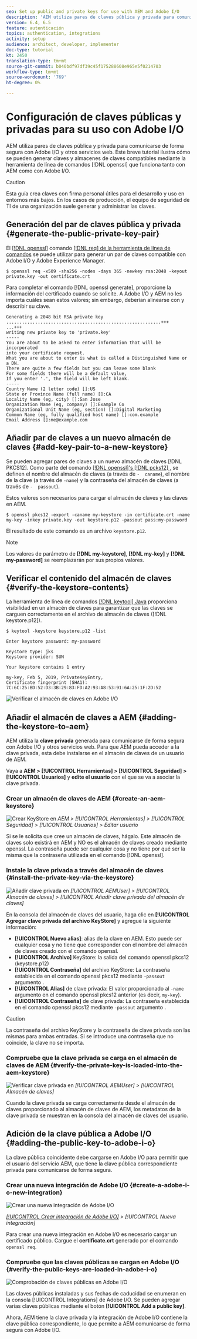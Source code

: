 ```yaml
---
seo: Set up public and private keys for use with AEM and Adobe I/O
description: 'AEM utiliza pares de claves pública y privada para comunicarse de forma segura con Adobe I/O y otros servicios web. Este breve tutorial ilustra cómo se pueden generar claves y almacenes de claves compatibles mediante la herramienta de línea de comandos openssl que funciona tanto con AEM como con Adobe I/O. '
version: 6.4, 6.5
feature: autenticación
topics: authentication, integrations
activity: setup
audience: architect, developer, implementer
doc-type: tutorial
kt: 2450
translation-type: tm+mt
source-git-commit: b040bdf97df39c45f175288608e965e5f0214703
workflow-type: tm+mt
source-wordcount: '769'
ht-degree: 0%

---
```



# Configuración de claves públicas y privadas para su uso con Adobe I/O

AEM utiliza pares de claves pública y privada para comunicarse de forma segura con Adobe I/O y otros servicios web. Este breve tutorial ilustra cómo se pueden generar claves y almacenes de claves compatibles mediante la herramienta de línea de comandos [!DNL openssl] que funciona tanto con AEM como con Adobe I/O.

>[!CAUTION]
>
>Esta guía crea claves con firma personal útiles para el desarrollo y uso en entornos más bajos. En los casos de producción, el equipo de seguridad de TI de una organización suele generar y administrar las claves.

## Generación del par de claves pública y privada {#generate-the-public-private-key-pair}

El [[!DNL openssl]](https://www.openssl.org/docs/man1.0.2/man1/openssl.html) comando [[!DNL req] de la herramienta de línea de comandos](https://www.openssl.org/docs/man1.0.2/man1/req.html) se puede utilizar para generar un par de claves compatible con Adobe I/O y Adobe Experience Manager.

```shell
$ openssl req -x509 -sha256 -nodes -days 365 -newkey rsa:2048 -keyout private.key -out certificate.crt
```

Para completar el comando [!DNL openssl generate], proporcione la información del certificado cuando se solicite. A Adobe I/O y AEM no les importa cuáles sean estos valores; sin embargo, deberían alinearse con y describir su clave.

```
Generating a 2048 bit RSA private key
...........................................................+++
...+++
writing new private key to 'private.key'
-----
You are about to be asked to enter information that will be incorporated
into your certificate request.
What you are about to enter is what is called a Distinguished Name or a DN.
There are quite a few fields but you can leave some blank
For some fields there will be a default value,
If you enter '.', the field will be left blank.
-----
Country Name (2 letter code) []:US
State or Province Name (full name) []:CA
Locality Name (eg, city) []:San Jose
Organization Name (eg, company) []:Example Co
Organizational Unit Name (eg, section) []:Digital Marketing
Common Name (eg, fully qualified host name) []:com.example
Email Address []:me@example.com
```

## Añadir par de claves a un nuevo almacén de claves {#add-key-pair-to-a-new-keystore}

Se pueden agregar pares de claves a un nuevo almacén de claves [!DNL PKCS12]. Como parte del comando [[!DNL openssl]'s [!DNL pcks12] ,](https://www.openssl.org/docs/man1.0.2/man1/pkcs12.html) se definen el nombre del almacén de claves (a través de `-  caname`), el nombre de la clave (a través de `-name`) y la contraseña del almacén de claves (a través de `-  passout`).

Estos valores son necesarios para cargar el almacén de claves y las claves en AEM.

```shell
$ openssl pkcs12 -export -caname my-keystore -in certificate.crt -name my-key -inkey private.key -out keystore.p12 -passout pass:my-password
```

El resultado de este comando es un archivo `keystore.p12`.

>[!NOTE]
>
>Los valores de parámetro de **[!DNL my-keystore]**, **[!DNL my-key]** y **[!DNL my-password]** se reemplazarán por sus propios valores.

## Verificar el contenido del almacén de claves {#verify-the-keystore-contents}

La herramienta de línea de comandos [[!DNL keytool] Java](https://docs.oracle.com/middleware/1213/wls/SECMG/keytool-summary-appx.htm#SECMG818) proporciona visibilidad en un almacén de claves para garantizar que las claves se carguen correctamente en el archivo de almacén de claves ([!DNL keystore.p12]).

```shell
$ keytool -keystore keystore.p12 -list

Enter keystore password: my-password

Keystore type: jks
Keystore provider: SUN

Your keystore contains 1 entry

my-key, Feb 5, 2019, PrivateKeyEntry,
Certificate fingerprint (SHA1): 7C:6C:25:BD:52:D3:3B:29:83:FD:A2:93:A8:53:91:6A:25:1F:2D:52
```

![Verificar el almacén de claves en Adobe I/O](assets/set-up-public-private-keys-for-use-with-aem-and-adobe-io/adobe-io--public-keys.png)

## Añadir el almacén de claves a AEM {#adding-the-keystore-to-aem}

AEM utiliza la **clave privada** generada para comunicarse de forma segura con Adobe I/O y otros servicios web. Para que AEM pueda acceder a la clave privada, esta debe instalarse en el almacén de claves de un usuario de AEM.

Vaya a **AEM > [!UICONTROL Herramientas] > [!UICONTROL Seguridad] > [!UICONTROL Usuarios]** y **edite el usuario** con el que se va a asociar la clave privada.

### Crear un almacén de claves de AEM {#create-an-aem-keystore}

![Crear KeyStore en ](assets/set-up-public-private-keys-for-use-with-aem-and-adobe-io/aem--create-keystore.png)
*AEM >  [!UICONTROL Herramientas]  >  [!UICONTROL Seguridad]  >  [!UICONTROL Usuarios]  > Editar usuario*

Si se le solicita que cree un almacén de claves, hágalo. Este almacén de claves solo existirá en AEM y NO es el almacén de claves creado mediante openssl. La contraseña puede ser cualquier cosa y no tiene por qué ser la misma que la contraseña utilizada en el comando [!DNL openssl].

### Instale la clave privada a través del almacén de claves {#install-the-private-key-via-the-keystore}

![Añadir clave privada en ](assets/set-up-public-private-keys-for-use-with-aem-and-adobe-io/aem--add-private-key.png)
*[!UICONTROL AEMUser]  >  [!UICONTROL Almacén de claves]  >  [!UICONTROL Añadir clave privada del almacén de claves]*

En la consola del almacén de claves del usuario, haga clic en **[!UICONTROL Agregar clave privada del archivo KeyStore]** y agregue la siguiente información:

* **[!UICONTROL Nuevo alias]**: alias de la clave en AEM. Esto puede ser cualquier cosa y no tiene que corresponder con el nombre del almacén de claves creado con el comando openssl.
* **[!UICONTROL Archivo]** KeyStore: la salida del comando openssl pkcs12 (keystore.p12)
* **[!UICONTROL Contraseña]** del archivo KeyStore: La contraseña establecida en el comando openssl pkcs12 mediante  `-passout` argumento .
* **[!UICONTROL Alias]** de clave privada: El valor proporcionado al  `-name` argumento en el comando openssl pkcs12 anterior (es decir,  `my-key`).
* **[!UICONTROL Contraseña]** de clave privada: La contraseña establecida en el comando openssl pkcs12 mediante  `-passout` argumento .

>[!CAUTION]
>
>La contraseña del archivo KeyStore y la contraseña de clave privada son las mismas para ambas entradas. Si se introduce una contraseña que no coincide, la clave no se importa.

### Compruebe que la clave privada se carga en el almacén de claves de AEM {#verify-the-private-key-is-loaded-into-the-aem-keystore}

![Verificar clave privada en ](assets/set-up-public-private-keys-for-use-with-aem-and-adobe-io/aem--keystore.png)
*[!UICONTROL AEMUser]  >  [!UICONTROL Almacén de claves]*

Cuando la clave privada se carga correctamente desde el almacén de claves proporcionado al almacén de claves de AEM, los metadatos de la clave privada se muestran en la consola del almacén de claves del usuario.

## Adición de la clave pública a Adobe I/O {#adding-the-public-key-to-adobe-i-o}

La clave pública coincidente debe cargarse en Adobe I/O para permitir que el usuario del servicio AEM, que tiene la clave pública correspondiente privada para comunicarse de forma segura.

### Crear una nueva integración de Adobe I/O {#create-a-adobe-i-o-new-integration}

![Crear una nueva integración de Adobe I/O](assets/set-up-public-private-keys-for-use-with-aem-and-adobe-io/adobe-io--create-new-integration.png)

*[[!UICONTROL Crear integración de Adobe I/O]](https://console.adobe.io/)  >  [!UICONTROL Nueva integración]*

Para crear una nueva integración en Adobe I/O es necesario cargar un certificado público. Cargue el **certificate.crt** generado por el comando `openssl req`.

### Compruebe que las claves públicas se cargan en Adobe I/O {#verify-the-public-keys-are-loaded-in-adobe-i-o}

![Comprobación de claves públicas en Adobe I/O](assets/set-up-public-private-keys-for-use-with-aem-and-adobe-io/adobe-io--public-keys.png)

Las claves públicas instaladas y sus fechas de caducidad se enumeran en la consola [!UICONTROL Integrations] de Adobe I/O. Se pueden agregar varias claves públicas mediante el botón **[!UICONTROL Add a public key]**.

Ahora, AEM tiene la clave privada y la integración de Adobe I/O contiene la clave pública correspondiente, lo que permite a AEM comunicarse de forma segura con Adobe I/O.
